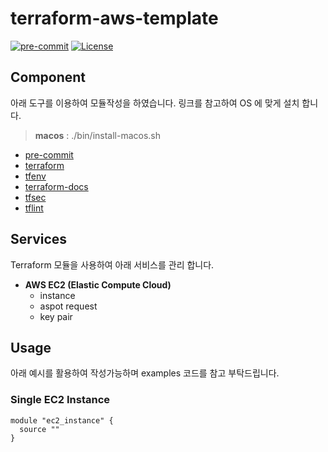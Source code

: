 # terraform-aws-template

[![pre-commit](https://img.shields.io/badge/pre--commit-enabled-brightgreen?logo=pre-commit&logoColor=white&style=flat-square)](https://github.com/pre-commit/pre-commit)
[![License](https://img.shields.io/badge/License-Apache_2.0-blue.svg)](https://opensource.org/licenses/Apache-2.0)

## Component

아래 도구를 이용하여 모듈작성을 하였습니다. 링크를 참고하여 OS 에 맞게 설치 합니다.

> **macos** : ./bin/install-macos.sh

- [pre-commit](https://pre-commit.com)
- [terraform](https://terraform.io)
- [tfenv](https://github.com/tfutils/tfenv)
- [terraform-docs](https://github.com/segmentio/terraform-docs)
- [tfsec](https://github.com/tfsec/tfsec)
- [tflint](https://github.com/terraform-linters/tflint)

## Services

Terraform 모듈을 사용하여 아래 서비스를 관리 합니다.

- **AWS EC2 (Elastic Compute Cloud)**
  - instance
  - aspot request
  - key pair

## Usage

아래 예시를 활용하여 작성가능하며 examples 코드를 참고 부탁드립니다.

### Single EC2 Instance

```hcl
module "ec2_instance" {
  source ""
}
```
